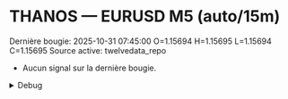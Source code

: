 # THANOS — EURUSD M5 (auto/15m)
Dernière bougie: 2025-10-31 07:45:00  O=1.15694  H=1.15695  L=1.15694  C=1.15695
Source active: twelvedata_repo

- Aucun signal sur la dernière bougie.

<details><summary>Debug</summary>

- TD_API_KEY manquant.

</details>